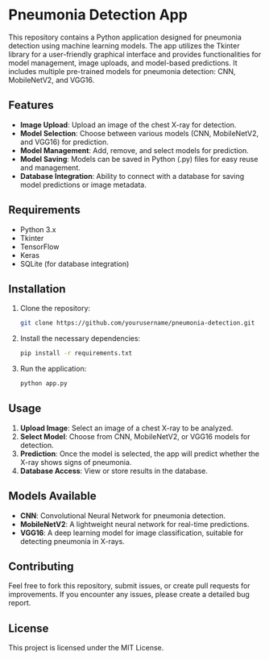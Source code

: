 # Pneumonia Detection App

This repository contains a Python application designed for pneumonia detection using machine learning models. The app utilizes the Tkinter library for a user-friendly graphical interface and provides functionalities for model management, image uploads, and model-based predictions. It includes multiple pre-trained models for pneumonia detection: CNN, MobileNetV2, and VGG16.

## Features

- **Image Upload**: Upload an image of the chest X-ray for detection.
- **Model Selection**: Choose between various models (CNN, MobileNetV2, and VGG16) for prediction.
- **Model Management**: Add, remove, and select models for prediction.
- **Model Saving**: Models can be saved in Python (.py) files for easy reuse and management.
- **Database Integration**: Ability to connect with a database for saving model predictions or image metadata.

## Requirements

- Python 3.x
- Tkinter
- TensorFlow
- Keras
- SQLite (for database integration)

## Installation

1. Clone the repository:
   ```bash
   git clone https://github.com/yourusername/pneumonia-detection.git
   ```

2. Install the necessary dependencies:
   ```bash
   pip install -r requirements.txt
   ```

3. Run the application:
   ```bash
   python app.py
   ```

## Usage

1. **Upload Image**: Select an image of a chest X-ray to be analyzed.
2. **Select Model**: Choose from CNN, MobileNetV2, or VGG16 models for detection.
3. **Prediction**: Once the model is selected, the app will predict whether the X-ray shows signs of pneumonia.
4. **Database Access**: View or store results in the database.

## Models Available

- **CNN**: Convolutional Neural Network for pneumonia detection.
- **MobileNetV2**: A lightweight neural network for real-time predictions.
- **VGG16**: A deep learning model for image classification, suitable for detecting pneumonia in X-rays.

## Contributing

Feel free to fork this repository, submit issues, or create pull requests for improvements. If you encounter any issues, please create a detailed bug report.

## License

This project is licensed under the MIT License.
